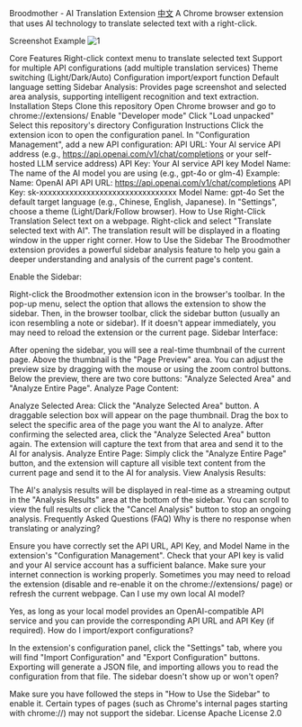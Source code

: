 Broodmother - AI Translation Extension
[中文](README_zh.md)
A Chrome browser extension that uses AI technology to translate selected text with a right-click.

Screenshot Example
<img src="https://img.picgo.net/2025/06/05/14fd7533d88f6b3cf.gif" alt="1" border="0">

Core Features
Right-click context menu to translate selected text
Support for multiple API configurations (add multiple translation services)
Theme switching (Light/Dark/Auto)
Configuration import/export function
Default language setting
Sidebar Analysis: Provides page screenshot and selected area analysis, supporting intelligent recognition and text extraction.
Installation Steps
Clone this repository
Open Chrome browser and go to chrome://extensions/
Enable "Developer mode"
Click "Load unpacked"
Select this repository's directory
Configuration Instructions
Click the extension icon to open the configuration panel.
In "Configuration Management", add a new API configuration:
API URL: Your AI service API address (e.g., https://api.openai.com/v1/chat/completions or your self-hosted LLM service address)
API Key: Your AI service API key
Model Name: The name of the AI model you are using (e.g., gpt-4o or glm-4)
Example:
Name: OpenAI API
API URL: https://api.openai.com/v1/chat/completions
API Key: sk-xxxxxxxxxxxxxxxxxxxxxxxxxxxxxxxx
Model Name: gpt-4o
Set the default target language (e.g., Chinese, English, Japanese).
In "Settings", choose a theme (Light/Dark/Follow browser).
How to Use Right-Click Translation
Select text on a webpage.
Right-click and select "Translate selected text with AI".
The translation result will be displayed in a floating window in the upper right corner.
How to Use the Sidebar
The Broodmother extension provides a powerful sidebar analysis feature to help you gain a deeper understanding and analysis of the current page's content.

Enable the Sidebar:

Right-click the Broodmother extension icon in the browser's toolbar.
In the pop-up menu, select the option that allows the extension to show the sidebar.
Then, in the browser toolbar, click the sidebar button (usually an icon resembling a note or sidebar). If it doesn't appear immediately, you may need to reload the extension or the current page.
Sidebar Interface:

After opening the sidebar, you will see a real-time thumbnail of the current page.
Above the thumbnail is the "Page Preview" area. You can adjust the preview size by dragging with the mouse or using the zoom control buttons.
Below the preview, there are two core buttons: "Analyze Selected Area" and "Analyze Entire Page".
Analyze Page Content:

Analyze Selected Area:
Click the "Analyze Selected Area" button.
A draggable selection box will appear on the page thumbnail. Drag the box to select the specific area of the page you want the AI to analyze.
After confirming the selected area, click the "Analyze Selected Area" button again. The extension will capture the text from that area and send it to the AI for analysis.
Analyze Entire Page:
Simply click the "Analyze Entire Page" button, and the extension will capture all visible text content from the current page and send it to the AI for analysis.
View Analysis Results:

The AI's analysis results will be displayed in real-time as a streaming output in the "Analysis Results" area at the bottom of the sidebar.
You can scroll to view the full results or click the "Cancel Analysis" button to stop an ongoing analysis.
Frequently Asked Questions (FAQ)
Why is there no response when translating or analyzing?

Ensure you have correctly set the API URL, API Key, and Model Name in the extension's "Configuration Management".
Check that your API key is valid and your AI service account has a sufficient balance.
Make sure your internet connection is working properly.
Sometimes you may need to reload the extension (disable and re-enable it on the chrome://extensions/ page) or refresh the current webpage.
Can I use my own local AI model?

Yes, as long as your local model provides an OpenAI-compatible API service and you can provide the corresponding API URL and API Key (if required).
How do I import/export configurations?

In the extension's configuration panel, click the "Settings" tab, where you will find "Import Configuration" and "Export Configuration" buttons. Exporting will generate a JSON file, and importing allows you to read the configuration from that file.
The sidebar doesn't show up or won't open?

Make sure you have followed the steps in "How to Use the Sidebar" to enable it.
Certain types of pages (such as Chrome's internal pages starting with chrome://) may not support the sidebar.
License
Apache License 2.0